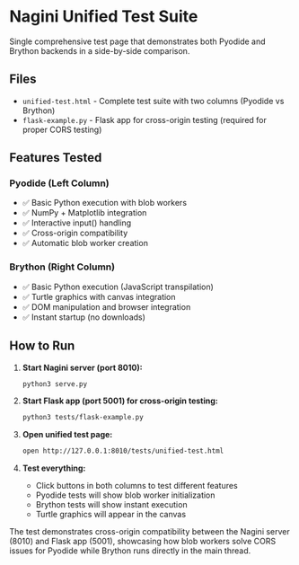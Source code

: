 # Nagini Unified Test Suite

Single comprehensive test page that demonstrates both Pyodide and Brython backends in a side-by-side comparison.

## Files

- `unified-test.html` - Complete test suite with two columns (Pyodide vs Brython)
- `flask-example.py` - Flask app for cross-origin testing (required for proper CORS testing)

## Features Tested

### Pyodide (Left Column)
- ✅ Basic Python execution with blob workers
- ✅ NumPy + Matplotlib integration
- ✅ Interactive input() handling
- ✅ Cross-origin compatibility
- ✅ Automatic blob worker creation

### Brython (Right Column)  
- ✅ Basic Python execution (JavaScript transpilation)
- ✅ Turtle graphics with canvas integration
- ✅ DOM manipulation and browser integration
- ✅ Instant startup (no downloads)

## How to Run

1. **Start Nagini server (port 8010):**
   ```bash
   python3 serve.py
   ```

2. **Start Flask app (port 5001) for cross-origin testing:**
   ```bash
   python3 tests/flask-example.py
   ```

3. **Open unified test page:**
   ```bash
   open http://127.0.0.1:8010/tests/unified-test.html
   ```

4. **Test everything:**
   - Click buttons in both columns to test different features
   - Pyodide tests will show blob worker initialization
   - Brython tests will show instant execution
   - Turtle graphics will appear in the canvas

The test demonstrates cross-origin compatibility between the Nagini server (8010) and Flask app (5001), showcasing how blob workers solve CORS issues for Pyodide while Brython runs directly in the main thread. 